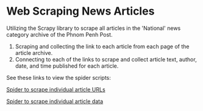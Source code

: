 # Web Scraping News Articles

Utilizing the Scrapy library to scrape all articles in the 'National' news category archive of the Phnom Penh Post.

  1. Scraping and collecting the link to each article from each page of the article archive.
  2. Connecting to each of the links to scrape and collect article text, author, date, and time published for each article.

See these links to view the spider scripts:
  
[Spider to scrape individual article URLs](https://github.com/jeffrey-shum/cambodian-news-outlet-analysis/blob/main/pp_post/pp_post/spiders/archive_pages_scraper.py)

[Spider to scrape individual article data](https://github.com/jeffrey-shum/cambodian-news-outlet-analysis/blob/main/pp_post/pp_post/spiders/article_scraper.py)

